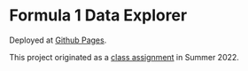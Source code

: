 # Formula 1 Data Explorer

Deployed at [Github Pages](https://anarseyf.github.io/f1-explorer/).

This project originated as a [class assignment](https://github.com/anarseyf/cs416/) in Summer 2022.
